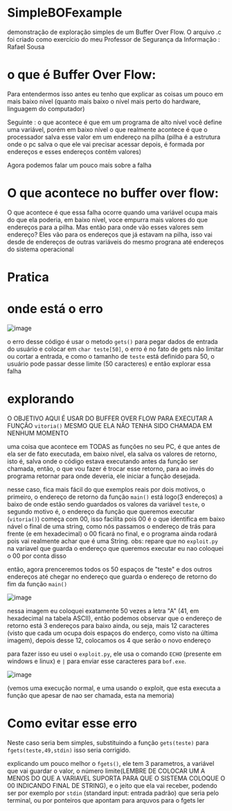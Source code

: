 # SimpleBOFexample
demonstração de exploração simples de um Buffer Over Flow. O arquivo .c foi criado como exercício do meu Professor de Segurança da Informação : Rafael Sousa


# o que é Buffer Over Flow:

Para entendermos isso antes eu tenho que explicar as coisas um pouco em mais baixo nível (quanto mais baixo o nível mais perto do hardware, linguagem do computador)

Seguinte : o que acontece é que em um programa de alto nível você define uma variável, porém em baixo nível o que realmente acontece é que o processador salva esse valor em um endereço na pilha (pilha é a estrutura onde o pc salva o que ele vai precisar acessar depois, é formada por endereços e esses endereços contêm valores)

Agora podemos falar um pouco mais sobre a falha

# O que acontece no buffer over flow:

O que acontece é que essa falha ocorre quando uma variável ocupa mais do que ela poderia, em baixo nível, voce empurra mais valores do que endereços para a pilha. Mas então para onde vão esses valores sem endereço? Eles vão para os endereços que já estavam na pilha, isso vai desde de endereços de outras variáveis do mesmo prograna até endereços do sistema operacional


# Pratica

# onde está o erro 

![image](https://user-images.githubusercontent.com/53917092/80758242-c557fb00-8b0b-11ea-846f-6d563b97b798.png)

o erro desse código é usar o metodo `gets()` para pegar dados de entrada do usuário e colocar em `char teste[50]`, o erro é no fato de gets não limitar ou cortar a entrada, e como o tamanho de `teste` está definido para 50, o usuário pode passar desse limite (50 caracteres) e então explorar essa falha

# explorando

O OBJETIVO AQUI É USAR DO BUFFER OVER FLOW PARA EXECUTAR A FUNÇÃO `vitoria()` MESMO QUE ELA NÃO TENHA SIDO CHAMADA EM NENHUM MOMENTO

uma coisa que acontece em TODAS as funções no seu PC, é que antes de ela ser de fato executada, em baixo nível, ela salva os valores de retorno, isto é, salva onde o código estava executando antes da função ser chamada, então, o que vou fazer é trocar esse retorno, para ao invés do programa retornar para onde deveria, ele iniciar a função desejada.

nesse caso, fica mais fácil do que exemplos reais por dois motivos, o primeiro, o endereço de retorno da função `main()` está logo(3 endereços) a baixo de onde estão sendo guardados os valores da variável `teste`, o segundo motivo é, o endereço da função que queremos executar (`vitoria()`) começa com 00, isso facilita pois 00 é o que identifica em baixo nável o final de uma string, como nós passamos o endereço de trás para frente (e em hexadecimal) o 00 ficará no final, e o programa ainda rodará pois vai realmente achar que é uma String. obs: repare que no `exploit.py` na variavel que guarda o endereço que queremos executar eu nao coloquei o 00 por conta disso

então, agora prenceremos todos os 50 espaços de "teste" e dos outros endereços até chegar no endereço que guarda o endereço de retorno do fim da função `main()`

![image](https://user-images.githubusercontent.com/53917092/80759979-8a0afb80-8b0e-11ea-80b0-06ea91defb55.png)

nessa imagem eu coloquei exatamente 50 vezes a letra "A" (41, em hexadecimal na tabela ASCII), então podemos observar que o endereço de retorno está 3 endereços para baixo ainda, ou seja, mais 12 caracteres (visto que cada um ocupa dois espaços do enderço, como visto na última imagem), depois desse 12, colocamos os 4 que serão o novo endereço

para fazer isso eu usei o `exploit.py`, ele usa o comando `ECHO` (presente em windows e linux) e ` | ` para enviar esse caracteres para `bof.exe`.

![image](https://user-images.githubusercontent.com/53917092/80760500-62686300-8b0f-11ea-9110-ed606a4f362a.png)

(vemos uma execução normal, e uma usando o exploit, que esta executa a função que apesar de nao ser chamada, esta na memoria)

# Como evitar esse erro

Neste caso seria bem simples, substituindo a função `gets(teste)`  para `fgets(teste,49,stdin)` isso seria corrigido.

explicando um pouco melhor o `fgets()`, ele tem 3 parametros, a variável que vai guardar o valor, o número limite(LEMBRE DE COLOCAR UM A MENOS DO QUE A VARIAVEL SUPORTA PARA QUE O SISTEMA COLOQUE O 00 INDICANDO FINAL DE STRING), e o jeito que ela vai receber, podendo ser por exemplo por `stdin` (standard input: entrada padrão) que seria pelo terminal, ou por ponteiros que apontam para arquvos para o fgets ler

